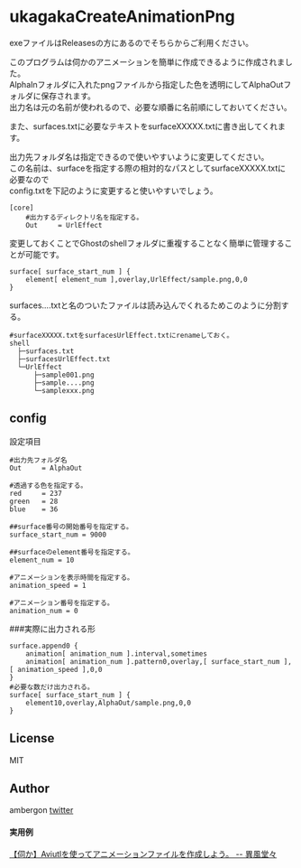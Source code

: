 # ukagakaCreateAnimationPng
exeファイルはReleasesの方にあるのでそちらからご利用ください。

このプログラムは伺かのアニメーションを簡単に作成できるように作成されました。</br>
AlphaInフォルダに入れたpngファイルから指定した色を透明にしてAlphaOutフォルダに保存されます。</br>
出力名は元の名前が使われるので、必要な順番に名前順にしておいてください。</br>

また、surfaces.txtに必要なテキストをsurfaceXXXXX.txtに書き出してくれます。


出力先フォルダ名は指定できるので使いやすいように変更してください。</br>
この名前は、surfaceを指定する際の相対的なパスとしてsurfaceXXXXX.txtに必要なので</br>
config.txtを下記のように変更すると使いやすいでしょう。</br>
```
[core]
    #出力するディレクトリ名を指定する。
    Out     = UrlEffect
```

変更しておくことでGhostのshellフォルダに重複することなく簡単に管理することが可能です。
```
surface[ surface_start_num ] {
	element[ element_num ],overlay,UrlEffect/sample.png,0,0
}
```
surfaces....txtと名のついたファイルは読み込んでくれるためこのように分割する。
```
#surfaceXXXXX.txtをsurfacesUrlEffect.txtにrenameしておく。
shell
  ├─surfaces.txt
  ├─surfacesUrlEffect.txt
  └─UrlEffect
      ├─sample001.png
      ├─sample....png
      └─samplexxx.png
```

## config
設定項目
```
#出力先フォルダ名
Out     = AlphaOut

#透過する色を指定する。
red     = 237
green   = 28
blue    = 36

##surface番号の開始番号を指定する。
surface_start_num = 9000

##surfaceのelement番号を指定する。
element_num = 10

#アニメーションを表示時間を指定する。
animation_speed = 1

#アニメーション番号を指定する。
animation_num = 0
```

###実際に出力される形
```
surface.append0 {
	animation[ animation_num ].interval,sometimes
	animation[ animation_num ].pattern0,overlay,[ surface_start_num ],[ animation_speed ],0,0
}
#必要な数だけ出力される。
surface[ surface_start_num ] {
	element10,overlay,AlphaOut/sample.png,0,0
}
```


## License
MIT

## Author
ambergon 
[twitter](https://twitter.com/Sc_lFoxGon)

#### 実用例
[【伺か】Aviutlを使ってアニメーションファイルを作成しよう。 -- 異風堂々](https://ambergonslibrary.com/ukagaka/7384/)






